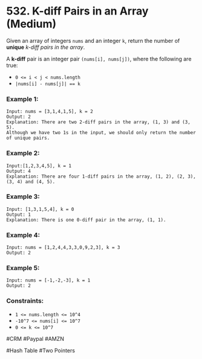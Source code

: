 # 532. K-diff Pairs in an Array (Medium)

Given an array of integers `nums` and an integer `k`, return the number of **unique** _k-diff pairs in the array_.

A **k-diff** pair is an integer pair `(nums[i], nums[j])`, where the following are true:

- `0 <= i < j < nums.length`
- `|nums[i] - nums[j]| == k`

### Example 1:

```
Input: nums = [3,1,4,1,5], k = 2
Output: 2
Explanation: There are two 2-diff pairs in the array, (1, 3) and (3, 5).
Although we have two 1s in the input, we should only return the number of unique pairs.
```

### Example 2:

```
Input:[1,2,3,4,5], k = 1
Output: 4
Explanation: There are four 1-diff pairs in the array, (1, 2), (2, 3), (3, 4) and (4, 5).
```

### Example 3:

```
Input: [1,3,1,5,4], k = 0
Output: 1
Explanation: There is one 0-diff pair in the array, (1, 1).
```

### Example 4:

```
Input: nums = [1,2,4,4,3,3,0,9,2,3], k = 3
Output: 2
```

### Example 5:

```
Input: nums = [-1,-2,-3], k = 1
Output: 2
```

### Constraints:

- `1 <= nums.length <= 10^4`
- `-10^7 <= nums[i] <= 10^7`
- `0 <= k <= 10^7`

#CRM #Paypal #AMZN

#Hash Table #Two Pointers
